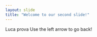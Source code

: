 ```yaml
---
layout: slide
title: "Welcome to our second slide!"
---
```

Luca prova
Use the left arrow to go back!